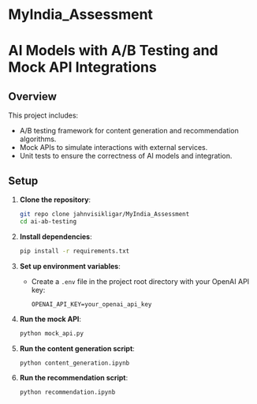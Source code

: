 # MyIndia_Assessment

# AI Models with A/B Testing and Mock API Integrations

## Overview

This project includes:
- A/B testing framework for content generation and recommendation algorithms.
- Mock APIs to simulate interactions with external services.
- Unit tests to ensure the correctness of AI models and integration.

## Setup

1. **Clone the repository**:
    ```bash
    git repo clone jahnvisikligar/MyIndia_Assessment
    cd ai-ab-testing
    ```

2. **Install dependencies**:
    ```bash
    pip install -r requirements.txt
    ```

3. **Set up environment variables**:
    - Create a `.env` file in the project root directory with your OpenAI API key:
      ```
      OPENAI_API_KEY=your_openai_api_key
      ```

4. **Run the mock API**:
    ```bash
    python mock_api.py
    ```

5. **Run the content generation script**:
    ```bash
    python content_generation.ipynb
    ```

6. **Run the recommendation script**:
    ```bash
    python recommendation.ipynb
    ```
